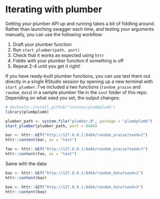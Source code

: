 
# Iterating with plumber

Getting your plumber API up and running takes a bit of fiddling around.
Rather than launching swagger each time, and testing your arguments
manually, you can use the following workflow:

1.  Draft your plumber function
2.  Run `start_plumber(path, port)`
3.  Check that it works as expected using `httr`
4.  Fiddle with your plumber function if something is off
5.  Repeat 2-4 until you get it right\!

If you have ready-built plumber functions, you can use test them out
directly in a single RStudio session by opening up a new terminal with
`start_plumber`. I’ve included a two functions (`random_praise` and
`random_data`) in a sample plumber file in the `inst` folder of this
repo. Depending on what seed you set, the output changes:

``` r
# devtools::install_github("isteves/plumbplumb")
library(plumbplumb) 

plumber_path <- system.file("plumber.R", package = "plumbplumb")
start_plumber(plumber_path, port = 8484)

bar <- httr::GET("http://127.0.0.1:8484/random_praise?seed=2")
httr::content(bar, as = "text")

foo <- httr::GET("http://127.0.0.1:8484/random_praise?seed=3")
httr::content(foo, as = "text")
```

Same with the data:

``` r
baz <- httr::GET("http://127.0.0.1:8484/random_data?seed=2")
httr::content(baz)

boo <- httr::GET("http://127.0.0.1:8484/random_data?seed=3")
httr::content(boo)
```
